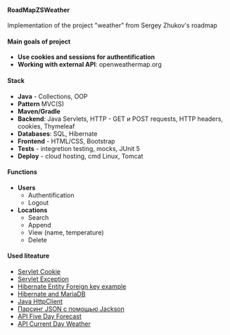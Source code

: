 #### RoadMapZSWeather
Implementation of the project "weather" from Sergey Zhukov's roadmap

#### Main goals of project
- **Use cookies and sessions for authentification**
- **Working with external API**: openweathermap.org

#### Stack
- **Java** - Collections, OOP
- **Pattern** MVC(S)
- **Maven/Gradle**
- **Backend**: Java Servlets, HTTP - GET и POST requests, HTTP headers, cookies, Thymeleaf
- **Databases**: SQL, Hibernate
- **Frontend** - HTML/CSS, Bootstrap
- **Tests** - integretion testing, mocks, JUnit 5
- **Deploy** - cloud hosting, cmd Linux, Tomcat

#### Functions
- **Users**
  - Authentification
  - Logout
- **Locations**
  - Search
  - Append
  - View (name, temperature)
  - Delete
 
#### Used liteature
- [Servlet Cookie](https://metanit.com/java/javaee/4.9.php)
- [Servlet Exception](https://metanit.com/java/javaee/4.7.php)
- [Hibernate Entity Foreign key example](https://examples.javacodegeeks.com/java-development/enterprise-java/hibernate/hibernate-foreign-key-example/)
- [Hibernate and MariaDB](https://www.javaguides.net/2024/05/hibernate-mariadb-database-tutorial.html)
- [Java HttpClient](https://www.baeldung.com/java-httpclient-map-json-response)
- [Парсинг JSON с помощью Jackson](https://habr.com/ru/companies/otus/articles/687004/)
- [API Five Day Forecast](https://openweathermap.org/forecast5)
- [API Current Day Weather](https://openweathermap.org/current#multi)
  
